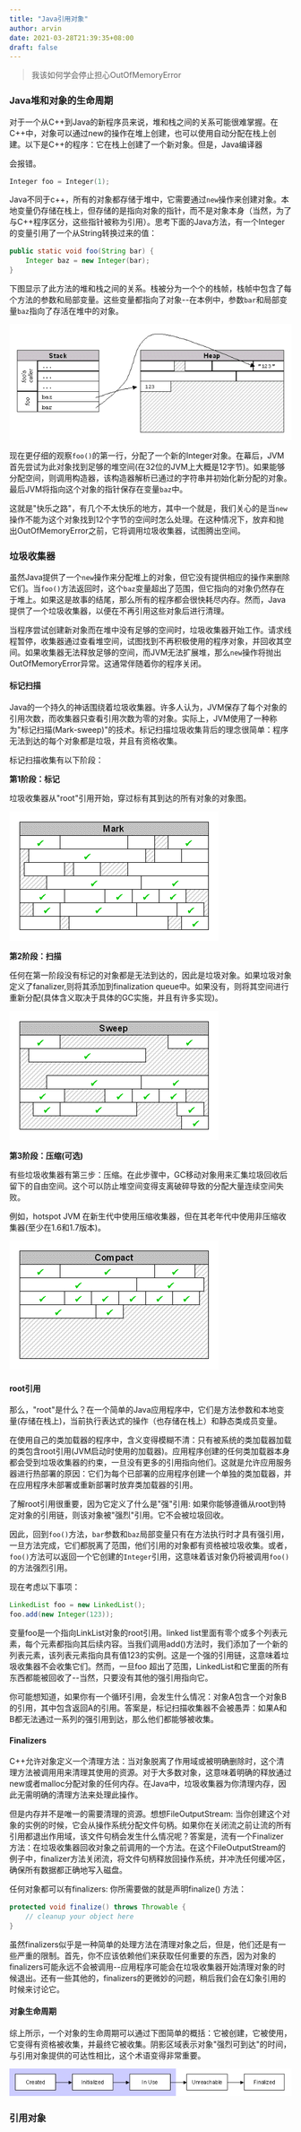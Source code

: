```yaml
---
title: "Java引用对象"
author: arvin
date: 2021-03-28T21:39:35+08:00
draft: false
---
```




> 我该如何学会停止担心OutOfMemoryError



### Java堆和对象的生命周期

对于一个从C++到Java的新程序员来说，堆和栈之间的关系可能很难掌握。在C++中，对象可以通过new的操作在堆上创建，也可以使用自动分配在栈上创建。以下是C++的程序：它在栈上创建了一个新对象。但是，Java编译器

会报错。

```C++
Integer foo = Integer(1);
```

Java不同于c++，所有的对象都存储于堆中，它需要通过`new`操作来创建对象。本地变量仍存储在栈上，但存储的是指向对象的指针，而不是对象本身（当然，为了与C++程序区分，这些指针被称为引用）。思考下面的Java方法，有一个Integer的变量引用了一个从String转换过来的值：

```java
public static void foo(String bar) {
    Integer baz = new Integer(bar);
}
```

下图显示了此方法的堆和栈之间的关系。栈被分为一个个的栈帧，栈帧中包含了每个方法的参数和局部变量。这些变量都指向了对象--在本例中，参数`bar`和局部变量`baz`指向了存活在堆中的对象。

![stack_and_heap](/jvm/stack_and_heap.gif)

现在更仔细的观察`foo()`的第一行，分配了一个新的Integer对象。在幕后，JVM首先尝试为此对象找到足够的堆空间(在32位的JVM上大概是12字节)。如果能够分配空间，则调用构造器，该构造器解析已通过的字符串并初始化新分配的对象。最后JVM将指向这个对象的指针保存在变量`baz`中。

这就是"快乐之路"，有几个不太快乐的地方，其中一个就是，我们关心的是当`new`操作不能为这个对象找到12个字节的空间时怎么处理。在这种情况下，放弃和抛出OutOfMemoryError之前，它将调用垃圾收集器，试图腾出空间。

### 垃圾收集器

虽然Java提供了一个`new`操作来分配堆上的对象，但它没有提供相应的操作来删除它们。当`foo()`方法返回时，这个`baz`变量超出了范围，但它指向的对象仍然存在于堆上。如果这是故事的结尾，那么所有的程序都会很快耗尽内存。然而，Java提供了一个垃圾收集器，以便在不再引用这些对象后进行清理。

当程序尝试创建新对象而在堆中没有足够的空间时，垃圾收集器开始工作。请求线程暂停，收集器通过查看堆空间，试图找到不再积极使用的程序对象，并回收其空间。如果收集器无法释放足够的空间，而JVM无法扩展堆，那么`new`操作将抛出OutOfMemoryError异常。这通常伴随着你的程序关闭。

#### 标记扫描

Java的一个持久的神话围绕着垃圾收集器。许多人认为，JVM保存了每个对象的引用次数，而收集器只查看引用次数为零的对象。实际上，JVM使用了一种称为"标记扫描(Mark-sweep)"的技术。标记扫描垃圾收集背后的理念很简单：程序无法到达的每个对象都是垃圾，并且有资格收集。

标记扫描收集有以下阶段：

**第1阶段：标记**

垃圾收集器从"root"引用开始，穿过标有其到达的所有对象的对象图。

![gc_mark](/jvm/gc_mark.gif)

**第2阶段：扫描**

任何在第一阶段没有标记的对象都是无法到达的，因此是垃圾对象。如果垃圾对象定义了fanalizer,则将其添加到finalization queue中。如果没有，则将其空间进行重新分配(具体含义取决于具体的GC实施，并且有许多实现)。

![gc_sweep](/jvm/gc_sweep.gif)

**第3阶段：压缩(可选)**

有些垃圾收集器有第三步：压缩。在此步骤中，GC移动对象用来汇集垃圾回收后留下的自由空间。这个可以防止堆空间变得支离破碎导致的分配大量连续空间失败。

例如，hotspot JVM 在新生代中使用压缩收集器，但在其老年代中使用非压缩收集器(至少在1.6和1.7版本)。

![gc_compact](/jvm/gc_compact.gif)

#### root引用

那么，"root"是什么？在一个简单的Java应用程序中，它们是方法参数和本地变量(存储在栈上)，当前执行表达式的操作（也存储在栈上）和静态类成员变量。

在使用自己的类加载器的程序中，含义变得模糊不清：只有被系统的类加载器加载的类包含root引用(JVM启动时使用的加载器)。应用程序创建的任何类加载器本身都会受到垃圾收集器的约束，一旦没有更多的引用指向他们。这就是允许应用服务器进行热部署的原因：它们为每个已部署的应用程序创建一个单独的类加载器，并在应用程序未部署或重新部署时放弃类加载器的引用。

了解root引用很重要，因为它定义了什么是"强"引用: 如果你能够遵循从root到特定对象的引用链，则该对象被"强烈"引用。它不会被垃圾回收。

因此，回到`foo()`方法，`bar`参数和`baz`局部变量只有在方法执行时才具有强引用，一旦方法完成，它们都脱离了范围，他们引用的对象都有资格被垃圾收集。或者，`foo()`方法可以返回一个它创建的`Integer`引用，这意味着该对象仍将被调用`foo()`的方法强烈引用。

现在考虑以下事项：

```java
LinkedList foo = new LinkedList();
foo.add(new Integer(123));
```

变量foo是一个指向LinkList对象的root引用。linked list里面有零个或多个列表元素，每个元素都指向其后续内容。当我们调用add()方法时，我们添加了一个新的列表元素，该列表元素指向具有值123的实例。这是一个强的引用链，这意味着垃圾收集器不会收集它们。然而，一旦foo 超出了范围，LinkedList和它里面的所有东西都能被回收了--当然，只要没有其他的强引用指向它。

你可能想知道，如果你有一个循环引用，会发生什么情况：对象A包含一个对象B的引用，其中包含返回A的引用。答案是，标记扫描收集器不会被愚弄：如果A和B都无法通过一系列的强引用到达，那么他们都能够被收集。

#### Finalizers

C++允许对象定义一个清理方法：当对象脱离了作用域或被明确删除时，这个清理方法被调用用来清理其使用的资源。对于大多数对象，这意味着明确的释放通过new或者malloc分配对象的任何内存。在Java中，垃圾收集器为你清理内存，因此无需明确的清理方法来处理此操作。

但是内存并不是唯一的需要清理的资源。想想FileOutputStream: 当你创建这个对象的实例的时候，它会从操作系统分配文件句柄。如果你在关闭流之前让流的所有引用都退出作用域，该文件句柄会发生什么情况呢？答案是，流有一个Finalizer 方法：在垃圾收集器回收对象之前调用的一个方法。在这个FileOutputStream的例子中，finalizer方法关闭流，将文件句柄释放回操作系统，并冲洗任何缓冲区，确保所有数据都正确地写入磁盘。

任何对象都可以有finalizers: 你所需要做的就是声明finalize() 方法：

```java
protected void finalize() throws Throwable {
    // cleanup your object here
}
```

虽然finalizers似乎是一种简单的处理方法在清理对象之后，但是，他们还是有一些严重的限制。首先，你不应该依赖他们来获取任何重要的东西，因为对象的finalizers可能永远不会被调用--应用程序可能会在垃圾收集器开始清理对象的时候退出。还有一些其他的，finalizers的更微妙的问题，稍后我们会在幻象引用的时候来讨论它。

#### 对象生命周期

综上所示，一个对象的生命周期可以通过下图简单的概括：它被创建，它被使用，它变得有资格被收集，并最终它被收集。阴影区域表示对象"强烈可到达"的时间，与引用对象提供的可达性相比，这个术语变得非常重要。

![object_life_cycle](/jvm/object_life_cycle.gif)

### 引用对象









